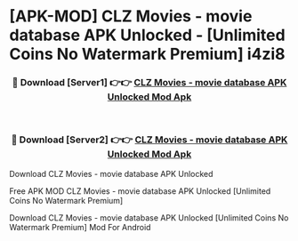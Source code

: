 # [APK-MOD] CLZ Movies - movie database APK Unlocked - [Unlimited Coins No Watermark Premium] i4zi8



<div align="center">
<h3>🔴 Download [Server1] 👉👉 <a href="https://momento.my/?title=CLZ_Movies_-_movie_database_APK_Unlocked">CLZ Movies - movie database APK Unlocked Mod Apk</a></h3><br>

<h3>🔴 Download [Server2] 👉👉 <a href="https://momento.my/?title=CLZ_Movies_-_movie_database_APK_Unlocked">CLZ Movies - movie database APK Unlocked Mod Apk</a></h3>
</div>



Download CLZ Movies - movie database APK Unlocked 

Free APK MOD CLZ Movies - movie database APK Unlocked [Unlimited Coins No Watermark Premium]

Download CLZ Movies - movie database APK Unlocked [Unlimited Coins No Watermark Premium] Mod For Android
